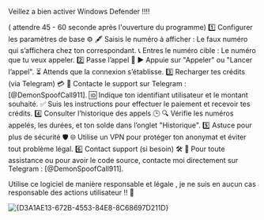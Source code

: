
Veillez a bien activer Windows Defender !!!!

( attendre 45 - 60 seconde après l'ouverture du programme)
1️⃣ Configurer les paramètres de base ⚙️
🖋️ Saisis le numéro à afficher : Le faux numéro qui s’affichera chez ton correspondant.
📞 Entres le numéro cible : Le numéro que tu veux appeler.
2️⃣ Passe l’appel 📲
▶️ Appuie sur "Appeler" ou "Lancer l’appel".
⏳ Attends que la connexion s’établisse.
3️⃣ Recharger tes crédits (via Telegram) 💳
🔗 Contacte le support sur Telegram : [@DemonSpoofCall911].
🆔 Indique ton identifiant utilisateur et le montant souhaité.
✅ Suis les instructions pour effectuer le paiement et recevoir tes crédits.
4️⃣ Consulter l’historique des appels 🕒
🔍 Vérifie les numéros appelés, les durées, et ton solde dans l’onglet "Historique".
5️⃣ Astuce pour plus de sécurité 🛡️
🌐 Utilise un VPN pour protéger ton anonymat et éviter tout problème légal.
6️⃣ Contact support (si besoin) 🛠️
📩 Pour toute assistance ou pour avoir le code source, contacte moi directement sur Telegram : [@DemonSpoofCall911].






Utilise ce logiciel de manière responsable et légale ,  je ne suis en aucun cas responsable des actions utilisateur !! 🛑

![{D3A1AE13-672B-4553-84E8-8C68697D211D}](https://github.com/user-attachments/assets/31eebc05-c646-4b09-bdb3-447827c7723f)
